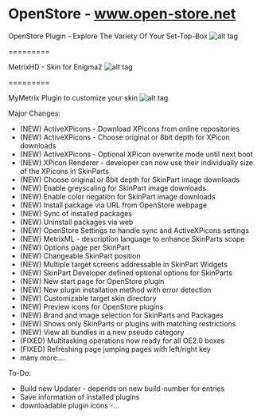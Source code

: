 OpenStore - www.open-store.net
=========


OpenStore Plugin - Explore The Variety Of Your Set-Top-Box
![alt tag](http://open-store.net/info/Screenshots/Plugin/OpenStore1.jpg)

=========

MetrixHD - Skin for Enigma2 
![alt tag](http://open-store.net/info/Screenshots/Skin/InfoBar.jpg?raw=true)

=========

MyMetrix Plugin to customize your skin
![alt tag](http://open-store.net/info/Screenshots/Plugin/SkinPartsSettingsPage.jpg?raw=true)


Major Changes:
- (NEW) ActiveXPicons - Download XPicons from online repositories
- (NEW) ActiveXPicons - Choose original or 8bit depth for XPicon downloads
- (NEW) ActiveXPicons - Optional XPicon overwrite mode until next boot
- (NEW) XPicon Renderer - developer can now use their individually size of the XPicons in SkinParts
- (NEW) Choose original or 8bit depth for SkinPart image downloads
- (NEW) Enable greyscaling for SkinPart image downloads
- (NEW) Enable color negation for SkinPart image downloads
- (NEW) Install package via URL from OpenStore webpage
- (NEW) Sync of installed packages
- (NEW) Uninstall packages via web
- (NEW) OpenStore Settings to handle sync and ActiveXPicons settings
- (NEW) MetrixML - description language to enhance SkinParts scope
- (NEW) Options page per SkinPart
- (NEW) Changeable SkinPart position
- (NEW) Multiple target screens addressable in SkinPart Widgets
- (NEW) SkinPart Developer defined optional options for SkinParts
- (NEW) New start page for OpenStore plugin
- (NEW) New plugin installation method with error detection
- (NEW) Customizable target skin directory
- (NEW) Preview icons for OpenStore plugins
- (NEW) Brand and image selection for SkinParts and Packages
- (NEW) Shows only SkinParts or plugins with matching restrictions
- (NEW) View all bundles in a new pseudo category
- (FIXED) Multitasking operations now ready for all OE2.0 boxes
- (FIXED) Refreshing page jumping pages with left/right key
- many more....

To-Do:
- Build new Updater - depends on new build-number for entries
- Save information of installed plugins
- downloadable plugin icons
-...

